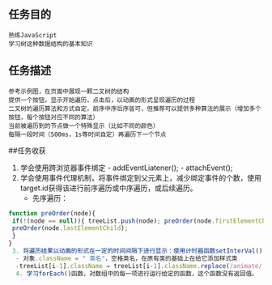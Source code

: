 ## 任务目的

    熟练JavaScript
    学习树这种数据结构的基本知识

## 任务描述

    参考示例图，在页面中展现一颗二叉树的结构
    提供一个按钮，显示开始遍历，点击后，以动画的形式呈现遍历的过程
    二叉树的遍历算法和方式自定，前序中序后序皆可，但推荐可以提供多种算法的展示（增加多个按钮，每个按钮对应不同的算法）
    当前被遍历到的节点做一个特殊显示（比如不同的颜色）
    每隔一段时间（500ms，1s等时间自定）再遍历下一个节点
  ##任务收获
 1.  学会使用跨浏览器事件绑定
    - addEventLiatener();
    - attachEvent();
 2. 学会使用事件代理机制，将事件绑定到父元素上，减少绑定事件的个数，使用target.id获得该进行前序遍历或中序遍历，或后续遍历。
    - 先序遍历：
```javascript
function preOrder(node){
 if(!(node == null)){ treeList.push(node); preOrder(node.firstElementChild);
 preOrder(node.lastElementChild);
 }
}
 3. 将遍历结果以动画的形式在一定的时间间隔下进行显示：使用计时器函数setInterVal(),给遍历过的节点数组循环进行样式显示。使用
  - 对象.className = " 类名"，空格类名，在原有类的基础上在给它添加样式类
  -treeList[i-1].className = treeList[i-1].className.replace(/animate/,"normal");使用replace()函数，用后面的类样式取代前面的类样式。
  4. 学习forEach()函数，对数组中的每一项进行运行给定的函数，这个函数没有返回值。
```
